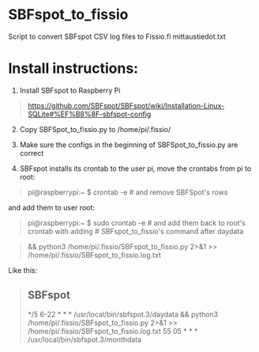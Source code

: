 # SBFspot_to_fissio
Script to convert SBFspot CSV log files to Fissio.fi mittaustiedot.txt

# Install instructions:
1. Install SBFspot to Raspberry Pi

> https://github.com/SBFspot/SBFspot/wiki/Installation-Linux-SQLite#%EF%B8%8F-sbfspot-config

2. Copy SBFSpot_to_fissio.py to /home/pi/.fissio/

3. Make sure the configs in the beginning of SBFSpot_to_fissio.py are correct

4. SBFspot installs its crontab to the user pi, move the crontabs from pi to root:

> pi@raspberrypi:~ $ crontab -e    # and remove SBFSpot's rows

and add them to user root:

> pi@raspberrypi:~ $ sudo crontab -e    # and add them back to root's crontab with adding
>                                       # SBFspot_to_fissio's command after daydata

> && python3 /home/pi/.fissio/SBFspot_to_fissio.py 2>&1 >> /home/pi/.fissio/SBFspot_to_fissio.log.txt

Like this:

> ## SBFspot
> */5 6-22 * * * /usr/local/bin/sbfspot.3/daydata && python3 /home/pi/.fissio/SBFspot_to_fissio.py 2>&1 >> /home/pi/.fissio/SBFspot_to_fissio.log.txt
> 55 05 * * * /usr/local/bin/sbfspot.3/monthdata





